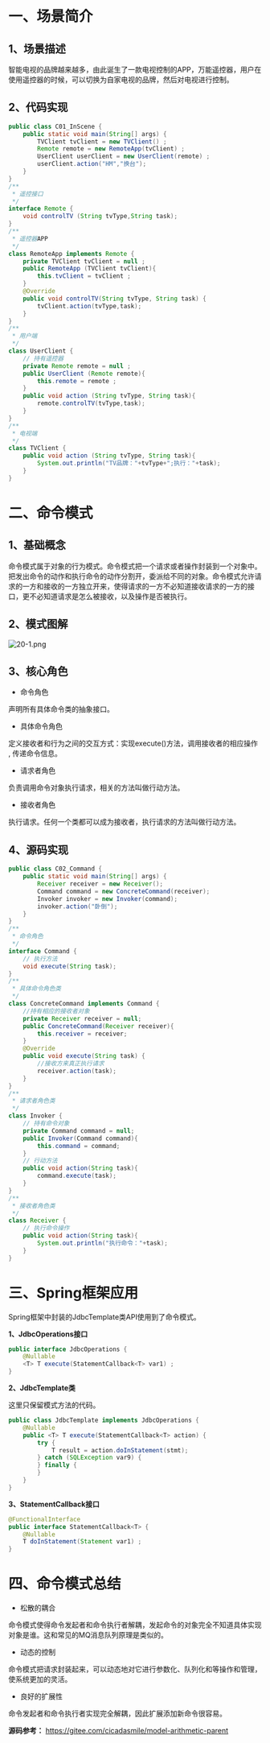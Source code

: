 # 一、场景简介

## 1、场景描述

智能电视的品牌越来越多，由此诞生了一款电视控制的APP，万能遥控器，用户在使用遥控器的时候，可以切换为自家电视的品牌，然后对电视进行控制。

## 2、代码实现

```java
public class C01_InScene {
    public static void main(String[] args) {
        TVClient tvClient = new TVClient() ;
        Remote remote = new RemoteApp(tvClient) ;
        UserClient userClient = new UserClient(remote) ;
        userClient.action("HM","换台");
    }
}
/**
 * 遥控接口
 */
interface Remote {
    void controlTV (String tvType,String task);
}
/**
 * 遥控器APP
 */
class RemoteApp implements Remote {
    private TVClient tvClient = null ;
    public RemoteApp (TVClient tvClient){
        this.tvClient = tvClient ;
    }
    @Override
    public void controlTV(String tvType, String task) {
        tvClient.action(tvType,task);
    }
}
/**
 * 用户端
 */
class UserClient {
    // 持有遥控器
    private Remote remote = null ;
    public UserClient (Remote remote){
        this.remote = remote ;
    }
    public void action (String tvType, String task){
        remote.controlTV(tvType,task);
    }
}
/**
 * 电视端
 */
class TVClient {
    public void action (String tvType, String task){
        System.out.println("TV品牌："+tvType+";执行："+task);
    }
}
```

# 二、命令模式

## 1、基础概念

命令模式属于对象的行为模式。命令模式把一个请求或者操作封装到一个对象中。把发出命令的动作和执行命令的动作分割开，委派给不同的对象。命令模式允许请求的一方和接收的一方独立开来，使得请求的一方不必知道接收请求的一方的接口，更不必知道请求是怎么被接收，以及操作是否被执行。

## 2、模式图解

![](https://images.gitee.com/uploads/images/2022/0220/230655_25c2d4a8_5064118.png "20-1.png")

## 3、核心角色

- 命令角色

声明所有具体命令类的抽象接口。

- 具体命令角色

定义接收者和行为之间的交互方式：实现execute()方法，调用接收者的相应操作 , 传递命令信息。

- 请求者角色

负责调用命令对象执行请求，相关的方法叫做行动方法。

- 接收者角色

执行请求。任何一个类都可以成为接收者，执行请求的方法叫做行动方法。

## 4、源码实现

```java
public class C02_Command {
    public static void main(String[] args) {
        Receiver receiver = new Receiver();
        Command command = new ConcreteCommand(receiver);
        Invoker invoker = new Invoker(command);
        invoker.action("卧倒");
    }
}
/**
 * 命令角色
 */
interface Command {
    // 执行方法
    void execute(String task);
}
/**
 * 具体命令角色类
 */
class ConcreteCommand implements Command {
    //持有相应的接收者对象
    private Receiver receiver = null;
    public ConcreteCommand(Receiver receiver){
        this.receiver = receiver;
    }
    @Override
    public void execute(String task) {
        //接收方来真正执行请求
        receiver.action(task);
    }
}
/**
 * 请求者角色类
 */
class Invoker {
    // 持有命令对象
    private Command command = null;
    public Invoker(Command command){
        this.command = command;
    }
    // 行动方法
    public void action(String task){
        command.execute(task);
    }
}
/**
 * 接收者角色类
 */
class Receiver {
    // 执行命令操作
    public void action(String task){
        System.out.println("执行命令："+task);
    }
}
```

# 三、Spring框架应用

Spring框架中封装的JdbcTemplate类API使用到了命令模式。

**1、JdbcOperations接口**

```java
public interface JdbcOperations {
    @Nullable
    <T> T execute(StatementCallback<T> var1) ;
}
```

**2、JdbcTemplate类**

这里只保留模式方法的代码。

```java
public class JdbcTemplate implements JdbcOperations {
    @Nullable
    public <T> T execute(StatementCallback<T> action) {
        try {
            T result = action.doInStatement(stmt);
        } catch (SQLException var9) {
        } finally {
        }
    }
}
```

**3、StatementCallback接口**

```java
@FunctionalInterface
public interface StatementCallback<T> {
    @Nullable
    T doInStatement(Statement var1) ;
}
```

# 四、命令模式总结

- 松散的耦合

命令模式使得命令发起者和命令执行者解耦，发起命令的对象完全不知道具体实现对象是谁。这和常见的MQ消息队列原理是类似的。

- 动态的控制

命令模式把请求封装起来，可以动态地对它进行参数化、队列化和等操作和管理，使系统更加的灵活。

- 良好的扩展性

命令发起者和命令执行者实现完全解耦，因此扩展添加新命令很容易。

**源码参考：** https://gitee.com/cicadasmile/model-arithmetic-parent